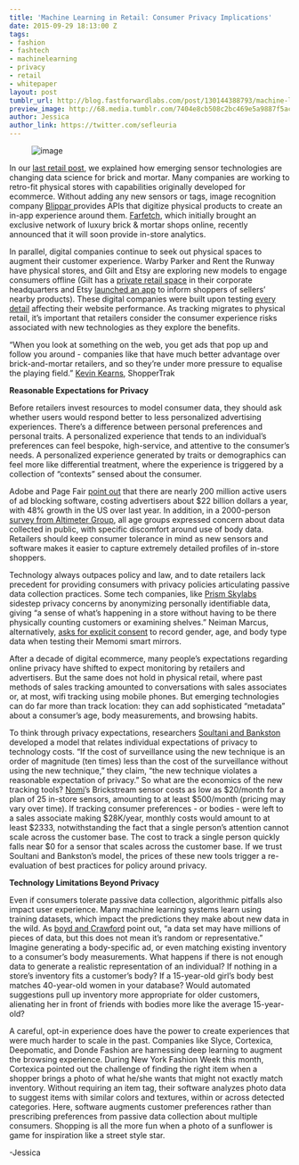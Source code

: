 ```yaml
---
title: 'Machine Learning in Retail: Consumer Privacy Implications'
date: 2015-09-29 18:13:00 Z
tags:
- fashion
- fashtech
- machinelearning
- privacy
- retail
- whitepaper
layout: post
tumblr_url: http://blog.fastforwardlabs.com/post/130144388793/machine-learning-in-retail-consumer-privacy
preview_image: http://68.media.tumblr.com/7404e8cb508c2bc469e5a9887f5ac5e4/tumblr_inline_nvgbviEbKS1ta78fg_540.jpg
author: Jessica
author_link: https://twitter.com/sefleuria
---
```


<figure data-orig-width="1401" data-orig-height="956" class="tmblr-full"><img src="http://68.media.tumblr.com/7404e8cb508c2bc469e5a9887f5ac5e4/tumblr_inline_nvgbviEbKS1ta78fg_540.jpg" alt="image" data-orig-width="1401" data-orig-height="956"/></figure><p>In our <a href="http://blog.fastforwardlabs.com/post/127091010798/machine-learning-applications-in-fashion-retail">last retail post</a>, we explained how emerging sensor technologies are changing data science for brick and mortar. Many companies are working to retro-fit physical stores with capabilities originally developed for ecommerce. Without adding any new sensors or tags, image recognition company <a href="https://blippar.com/en/">Blippar </a>provides APIs that digitize physical products to create an in-app experience around them. <a href="http://www.businessoffashion.com/articles/bof-exclusive/farfetch-e-commerce-fashion-brands-omnichannel">Farfetch</a>, which initially brought an exclusive network of luxury brick &amp; mortar shops online, recently announced that it will soon provide in-store analytics.<b><br/></b></p><p>In parallel, digital companies continue to seek out physical spaces to augment their customer experience. Warby Parker and Rent the Runway have physical stores, and Gilt and Etsy are exploring new models to engage consumers offline (Gilt has a <a href="http://fashionista.com/2015/08/gilt-by-appointment">private retail space</a> in their corporate headquarters and Etsy <a href="http://venturebeat.com/2015/08/25/etsy-squeezes-into-brick-and-mortar-stores-with-latest-shop-local-feature/">launched an app</a> to inform shoppers of sellers’ nearby products). These digital companies were built upon testing <a href="http://pathtoperf.com/2015/04/07/01-with-lara-hogan.html">every detail</a> affecting their website performance. As tracking migrates to physical retail, it’s important that retailers consider the consumer experience risks associated with new technologies as they explore the benefits. </p><p>&ldquo;When you look at something on the web, you get ads that pop up and follow you around - companies like that have much better advantage over brick-and-mortar retailers, and so they&rsquo;re under more pressure to equalise the playing field.&rdquo; <a href="http://www.theguardian.com/news/datablog/2013/oct/03/analytics-amazon-retailers-physical-cookies-high-street">Kevin Kearns</a>, ShopperTrak</p><!-- more --><p><b>Reasonable Expectations for Privacy</b></p><p>Before retailers invest resources to model consumer data, they should ask whether users would respond better to less personalized advertising experiences. There’s a difference between personal preferences and personal traits. A personalized experience that tends to an individual’s preferences can feel bespoke, high-service, and attentive to the consumer’s needs. A personalized experience generated by traits or demographics can feel more like differential treatment, where the experience is triggered by a collection of “contexts” sensed about the consumer.</p><p>Adobe and Page Fair <a href="http://downloads.pagefair.com/reports/2015_report-the_cost_of_ad_blocking.pdf">point out</a> that there are nearly 200 million active users of ad blocking software, costing advertisers about $22 billion dollars a year, with 48% growth in the US over last year. In addition, in a 2000-person <a href="http://www.altimetergroup.com/2015/06/new-report-consumer-perceptions-of-privacy-in-the-internet-of-things/">survey from Altimeter Group</a>, all age groups expressed concern about data collected in public, with specific discomfort around use of body data. Retailers should keep consumer tolerance in mind as new sensors and software makes it easier to capture extremely detailed profiles of in-store shoppers.</p><p>Technology always outpaces policy and law, and to date retailers lack precedent for providing consumers with privacy policies articulating passive data collection practices. Some tech companies, like <a href="https://prism.com/">Prism Skylabs</a> sidestep privacy concerns by anonymizing personally identifiable data, giving “a sense of what’s happening in a store without having to be there physically counting customers or examining shelves.” Neiman Marcus, alternatively, <a href="https://www.internetretailer.com/2015/01/12/neiman-marcus-deploys-memory-mirror-clothes-shoppers">asks for explicit consent</a> to record gender, age, and body type data when testing their Memomi smart mirrors. </p><p>After a decade of digital ecommerce, many people’s expectations regarding online privacy have shifted to expect monitoring by retailers and advertisers. But the same does not hold in physical retail, where past methods of sales tracking amounted to conversations with sales associates or, at most, wifi tracking using mobile phones. But emerging technologies can do far more than track location: they can add sophisticated “metadata” about a consumer’s age, body measurements, and browsing habits. </p><p>To think through privacy expectations, researchers <a href="http://www.yalelawjournal.org/forum/tiny-constables-and-the-cost-of-surveillance-making-cents-out-of-united-states-v-jones">Soultani and Bankston</a> developed a model that relates individual expectations of privacy to technology costs. “If the cost of surveillance using the new technique is an order of magnitude (ten times) less than the cost of the surveillance without using the new technique,” they claim, “the new technique violates a reasonable expectation of privacy.” So what are the economics of the new tracking tools? <a href="http://www.nomi.com/">Nomi</a>’s Brickstream sensor costs as low as $20/month for a plan of 25 in-store sensors, amounting to at least $500/month (pricing may vary over time). If tracking consumer preferences - or bodies - were left to a sales associate making $28K/year, monthly costs would amount to at least $2333, notwithstanding the fact that a single person’s attention cannot scale across the customer base. The cost to track a single person quickly falls near $0 for a sensor that scales across the customer base. If we trust Soultani and Bankston’s model, the prices of these new tools trigger a re-evaluation of best practices for policy around privacy.</p><p><b>Technology Limitations Beyond Privacy</b></p><p>Even if consumers tolerate passive data collection, algorithmic pitfalls also impact user experience. Many machine learning systems learn using training datasets, which impact the predictions they make about new data in the wild. As <a href="http://www.tandfonline.com/doi/full/10.1080/1369118X.2012.678878">boyd and Crawford</a> point out, “a data set may have millions of pieces of data, but this does not mean it’s random or representative.” Imagine generating a body-specific ad, or even matching existing inventory to a consumer’s body measurements. What happens if there is not enough data to generate a realistic representation of an individual? If nothing in a store’s inventory fits a customer’s body? If a 15-year-old girl’s body best matches 40-year-old women in your database? Would automated suggestions pull up inventory more appropriate for older customers, alienating her in front of friends with bodies more like the average 15-year-old? </p><p>A careful, opt-in experience does have the power to create experiences that were much harder to scale in the past. Companies like Slyce, Cortexica, Deepomatic, and Donde Fashion are harnessing deep learning to augment the browsing experience. During New York Fashion Week this month, Cortexica pointed out the challenge of finding the right item when a shopper brings a photo of what he/she wants that might not exactly match inventory. Without requiring an item tag, their software analyzes photo data to suggest items with similar colors and textures, within or across detected categories. Here, software augments customer preferences rather than prescribing preferences from passive data collection about multiple consumers. Shopping is all the more fun when a photo of a sunflower is game for inspiration like a street style star. </p><p>-Jessica</p>
